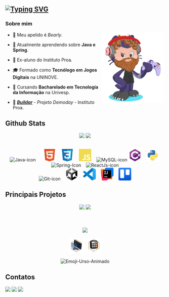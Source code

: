 ## [![Typing SVG](<https://readme-typing-svg.herokuapp.com/?color=9370db&size=35&center=true&vCenter=true&width=1000&lines=Bem-vindo(a)!;Meu+nome+é+Christian+e+sou+Desenvolvedor;>)](https://git.io/typing-svg)

### Sobre mim

<img src="./imgs/chris-octocat.png" width="200" align="right" alt="Chris Octocat" >

- 🐻 Meu apelido é _Bearly_.

- 🌱 Atualmente aprendendo sobre **Java e Spring**.

- 📘 Ex-aluno do Instituto Proa.

- 🎓 Formado como **Tecnólogo em Jogos Digitais** na UNINOVE.

- 🚀 Cursando **Bacharelado em Tecnologia da Informação** na Univesp.

- 🥇 ***[Buildar](https://github.com/Projeto-Buildar)*** - *Projeto Demoday* - Instituto Proa.


## Github Stats

<div align="center">

  [<img src="https://github-readme-stats.vercel.app/api?username=christianwl&locale=pt-br&bg_color=0b132b&title_color=9370db&icon_color=663399&text_color=e2fdff&show_icons=true&rank_icon=github&hide=stars,issues&card_width=460&line_height=40" height="170em" loading="lazy" />](https://github.com/christianwl)
  [<img src="https://github-readme-stats.vercel.app/api/top-langs?username=christianwl&locale=pt-br&bg_color=0b132b&title_color=9370db&icon_color=663399&text_color=e2fdff&hide=shell&layout=compact" height="170em" loading="lazy" />](https://github.com/christianwl)

</div>


<div align="center"><br>
  <div>
    <img src="https://cdn.jsdelivr.net/gh/devicons/devicon@latest/icons/java/java-original.svg" width="40" style="margin: 0 8px" alt="Java-icon" />
    <img width="8"/>
    <img src="https://raw.githubusercontent.com/devicons/devicon/master/icons/html5/html5-original.svg" width="40" alt="HTML-Icon" />
    <img width="8"/>
    <img src="https://raw.githubusercontent.com/devicons/devicon/master/icons/css3/css3-original.svg" width="40" alt="CSS-icon" />
    <img width="8"/>
    <img src="https://raw.githubusercontent.com/devicons/devicon/master/icons/javascript/javascript-plain.svg" width="40" alt="JavaScript-icon" />
    <img width="8"/>
    <img src="https://cdn.jsdelivr.net/gh/devicons/devicon@latest/icons/mysql/mysql-original.svg" width="40" alt="MySQL-icon" />
    <img src="https://raw.githubusercontent.com/devicons/devicon/master/icons/csharp/csharp-original.svg" width="40" alt="Csharp-icon" />
    <img width="8"/>
    <img src="https://raw.githubusercontent.com/devicons/devicon/master/icons/python/python-original.svg" width="40" alt="Python-icon" /> 
    <img width="8"/>
    <img src="https://cdn.jsdelivr.net/gh/devicons/devicon@latest/icons/spring/spring-original.svg" width="40" alt="Spring-Icon" />
    <img width="8"/>       
    <img src="https://cdn.jsdelivr.net/gh/devicons/devicon@latest/icons/react/react-original.svg" width="40" alt="ReactJs-icon" />
  </div>
  <div>
    <img src="https://cdn.jsdelivr.net/gh/devicons/devicon@latest/icons/git/git-original.svg" width="40" alt="Git-icon" />
    <img width="8"/>
    <img src="https://raw.githubusercontent.com/devicons/devicon/master/icons/unity/unity-original.svg" width="40" alt="Unity-icon" />
    <img width="8"/>
    <img src="https://raw.githubusercontent.com/devicons/devicon/master/icons/vscode/vscode-original.svg" width="40" alt="VSCode-icon" />
    <img width="8"/>
    <img src="https://raw.githubusercontent.com/devicons/devicon/master/icons/intellij/intellij-original.svg" width="40" alt="Intellij-icon" />
    <img width="8"/>
    <img src="https://raw.githubusercontent.com/devicons/devicon/master/icons/trello/trello-original.svg" width="40" alt="Trello-icon" /> 
  </div>
</div>


## Principais Projetos

<div align="center">

  [<img src="https://github-readme-stats.vercel.app/api/pin/?username=Projeto-Buildar&repo=buildar&bg_color=0b132b&title_color=9370db&icon_color=663399&text_color=e2fdff" align="center" />](https://github.com/Projeto-Buildar/buildar)
  [<img src="https://github-readme-stats.vercel.app/api/pin/?username=PauloRhyanK&repo=Hackathon-LABCN25&&bg_color=0b132b&title_color=9370db&icon_color=663399&text_color=e2fdff&description_lines_count=3" align="center" />](https://github.com/PauloRhyanK/Hackathon-LABCN25)

  <img height="40" />
</div>


<div align="center">
<img src="https://capsule-render.vercel.app/api?type=waving&color=9370db&height=130&section=header&text=Certificados&fontSize=24&fontColor=e2fdff&fontAlignY=35" /> 
  
  [<img src="./badges/badgeChallengAS.png" width="10%" align="top">](https://cursos.alura.com.br/certificate/christianwill/logica-programacao-challenge-amigo-secreto?lang=pt_BR)
  [<img src="./badges/Badge-Conversor.png" width="10%" align="top">](https://cursos.alura.com.br/certificate/christianwill/praticando-java-construindo-conversor-moedas?lang=pt_BR)

  <img src="https://em-content.zobj.net/source/microsoft-teams/363/bear_1f43b.png" alt="Emoji-Urso-Animado" width="10%" align="top" />
</div>


## Contatos

[<img src="https://img.shields.io/badge/-LinkedIn-%230077B5?style=for-the-badge&logo=linkedin&logoColor=white" />](https://www.linkedin.com/in/christianwilliam-dev)
[<img src="https://img.shields.io/badge/-Instagram-%23E4405F?style=for-the-badge&logo=instagram&logoColor=white" />](https://www.instagram.com/bearly_rui/)
[<img src="https://img.shields.io/badge/linktree-39E09B?style=for-the-badge&logo=linktree&logoColor=white" />](https://linktr.ee/ChristianWDev)
